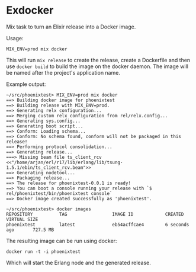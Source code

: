 Exdocker
========

Mix task to turn an Elixir release into a Docker image.

Usage:

    MIX_ENV=prod mix docker

This will run `mix release` to create the release, create a Dockerfile
and then use `docker build` to build the image on the docker
daemon. The image will be named after the project's application name.

Example output:

```
~/src/phoenixtest> MIX_ENV=prod mix docker
==> Building docker image for phoenixtest
==> Building release with MIX_ENV=prod.
==> Generating relx configuration...
==> Merging custom relx configuration from rel/relx.config...
==> Generating sys.config...
==> Generating boot script...
==> Conform: Loading schema...
==> Conform: No schema found, conform will not be packaged in this release!
==> Performing protocol consolidation...
==> Generating release...
===> Missing beam file ts_client_rcv <<"/home/arjan/erl/r17/lib/erlang/lib/tsung-1.5.1/ebin/ts_client_rcv.beam">>
==> Generating nodetool...
==> Packaging release...
==> The release for phoenixtest-0.0.1 is ready!
==> You can boot a console running your release with `$ rel/phoenixtest/bin/phoenixtest console`
==> Docker image created successfully as 'phoenixtest'.

~/src/phoenixtest> docker images
REPOSITORY          TAG                 IMAGE ID            CREATED             VIRTUAL SIZE
phoenixtest         latest              eb54acffcae4        6 seconds ago       727.5 MB
```

The resulting image can be run using docker:

    docker run -t -i phoenixtest

Which will start the Erlang node and the generated release.
